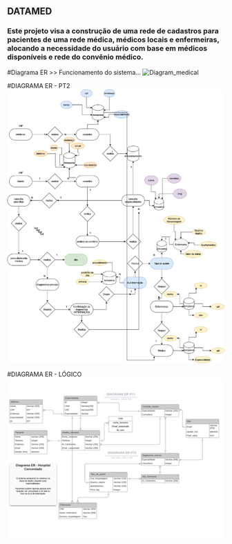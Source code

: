 <h2> DATAMED </h2>

<h3>Este projeto visa a construção de uma rede de cadastros para pacientes de uma rede médica, médicos locais e enfermeiras, alocando a necessidade do usuário com base em médicos disponíveis e rede do convênio médico.</h3>

#Diagrama ER >> Funcionamento do sistema...
![Diagram_medical](https://github.com/kauecodify/O-Hospital-Fundamental/assets/143859403/dc092837-da4f-4534-9d4a-ff06a6373319)

#DIAGRAMA ER - PT2 
![Diagram medical PT2](Diagram_medicalPT2.drawio.png)

#DIAGRAMA ER - LÓGICO
![Diagram medical - LOGIC](DiagramaER-LOGIC.png)
